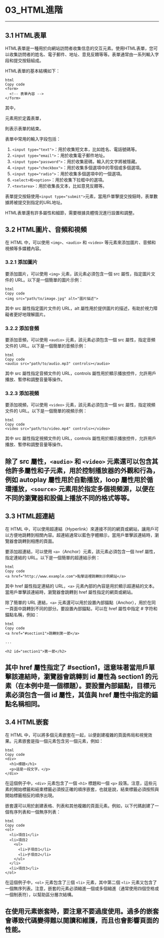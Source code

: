 # 03_HTML進階
---

## 3.1 HTML表單
HTML表單是一種用於向網站訪問者收集信息的交互元素。使用HTML表單，您可以收集訪問者的姓名、電子郵件、地址、意見反饋等等。表單通常由一系列輸入字段和提交按鈕組成。

HTML表單的基本結構如下：

```
html
Copy code
<form>
  <!-- 表單內容 -->
</form>
```
其中，<form>元素用於定義表單，</form>則表示表單的結束。

表單中常用的輸入字段包括：

1. `<input type="text">`：用於收集短文本，比如姓名、電話號碼等。
2. `<input type="email">`：用於收集電子郵件地址。
3. `<input type="password">`：用於收集密碼，輸入的文字將被隱藏。
4. `<input type="checkbox">`：用於收集多個選項中的零個或多個選項。
5. `<input type="radio">`：用於收集多個選項中的一個選項。
6. `<select>和<option>`：用於收集下拉框中的選項。
7. `<textarea>`：用於收集長文本，比如意見反饋等。

表單提交按鈕使用`<input type="submit">`元素，當用戶單擊提交按鈕時，表單數據將被提交到指定的URL地址。

HTML表單還有許多屬性和細節，需要根據具體情況進行設置和調整。


## 3.2 HTML圖片、音頻和視頻

在 HTML 中，可以使用 `<img>`、`<audio>` 和 `<video>` 等元素來添加圖片、音頻和視頻等多媒體內容。

### 3.2.1 添加圖片
要添加圖片，可以使用 `<img>` 元素，該元素必須包含一個 src 屬性，指定圖片文件的 URL。以下是一個簡單的圖片示例：

```
html
Copy code
<img src="path/to/image.jpg" alt="圖片描述">
```
其中 src 屬性指定圖片文件的 URL，alt 屬性用於提供圖片的描述，有助於視力障礙者更好地理解圖片。

### 3.2.2 添加音頻
要添加音頻，可以使用 `<audio>` 元素，該元素必須包含一個 src 屬性，指定音頻文件的 URL。以下是一個簡單的音頻示例：

```
html
Copy code
<audio src="path/to/audio.mp3" controls></audio>
```

其中 src 屬性指定音頻文件的 URL，controls 屬性用於顯示播放控件，允許用戶播放、暫停和調整音量等操作。

### 3.2.3 添加視頻
要添加視頻，可以使用 `<video>` 元素，該元素必須包含一個 src 屬性，指定視頻文件的 URL。以下是一個簡單的視頻示例：

```
html
Copy code
<video src="path/to/video.mp4" controls></video>
```
其中 src 屬性指定視頻文件的 URL，controls 屬性用於顯示播放控件，允許用戶播放、暫停和調整音量等操作。

除了 src 屬性，`<audio>` 和 `<video>` 元素還可以包含其他許多屬性和子元素，用於控制播放器的外觀和行為，例如 autoplay 屬性用於自動播放，loop 屬性用於循環播放，`<source>` 元素用於指定多個視頻源，以便在不同的瀏覽器和設備上播放不同的格式等等。
---


## 3.3 HTML超連結

在 HTML 中，可以使用超連結（Hyperlink）來連接不同的網頁或網站，讓用戶可以方便地跳轉到相關內容。超連結通常以藍色字體顯示，當用戶單擊該連結時，瀏覽器會跳轉到相應的頁面。

要添加超連結，可以使用 `<a>`（Anchor）元素，該元素必須包含一個 href 屬性，指定連結的 URL。以下是一個簡單的超連結示例：
```
html
Copy code
<a href="http://www.example.com">點擊這裡跳轉到示例網站</a>
```
其中 href 屬性指定連結的 URL，`<a>` 元素內部的內容是用於顯示超連結的文本。當用戶單擊該連結時，瀏覽器會跳轉到 href 屬性指定的網頁或網站。

除了簡單的 URL 連結，`<a>` 元素還可以用於設置內部錨點（Anchor），用於在同一頁面中跳轉到不同的部分。要設置內部錨點，可以在 href 屬性中指定 # 字符和錨點名稱，例如：

```
html
Copy code
<a href="#section1">跳轉到第一節</a>

...

<h2 id="section1">第一節</h2>
```
其中 href 屬性指定了 #section1，這意味著當用戶單擊該連結時，瀏覽器會跳轉到 id 屬性為 section1 的元素（在本例中是一個標題）。要設置內部錨點，目標元素必須包含一個 id 屬性，其值與 href 屬性中指定的錨點名稱相同。
---


## 3.4 HTML嵌套

在 HTML 中，可以將多個元素嵌套在一起，以便創建複雜的頁面佈局和視覺效果。元素嵌套是指一個元素包含另一個元素，例如：

```
html
Copy code
<div>
  <h1>標題</h1>
  <p>這是一段文字。</p>
</div>
```
在這個例子中，`<div>` 元素包含了一個 `<h1>` 標題和一個 `<p>` 段落。注意，這些元素的開始標籤和結束標籤必須按正確的順序嵌套，也就是說，結束標籤必須按照與開始標籤相反的順序出現。

嵌套還可以用於創建表格、列表和其他複雜的頁面元素。例如，以下代碼創建了一個有序列表和一個無序列表：

```
html
Copy code
<ol>
  <li>項目1</li>
  <li>項目2
    <ul>
      <li>子項目1</li>
      <li>子項目2</li>
    </ul>
  </li>
  <li>項目3</li>
</ol>
```

在這個例子中，`<ol>` 元素包含了三個 `<li>` 元素，其中第二個 `<li>` 元素又包含了一個無序列表。注意，嵌套的元素必須縮進一個或多個縮進（通常使用四個空格或一個制表符），以幫助區分層次結構。

在使用元素嵌套時，要注意不要過度使用。過多的嵌套會導致代碼變得難以閱讀和維護，而且也會影響頁面的性能。
---